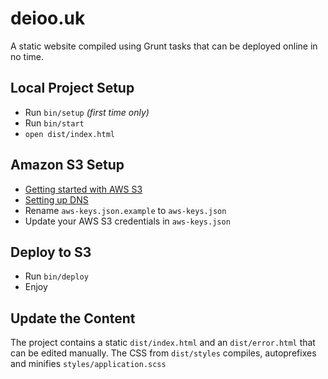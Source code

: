 # deioo.uk

A static website compiled using Grunt tasks that can be deployed online in no time.

## Local Project Setup

* Run `bin/setup` _(first time only)_
* Run `bin/start`
* `open dist/index.html`

## Amazon S3 Setup

* [Getting started with AWS S3](http://docs.aws.amazon.com/gettingstarted/latest/swh/setting-up.html)
* [Setting up DNS](http://docs.aws.amazon.com/gettingstarted/latest/swh/getting-started-configure-route53.html)
* Rename `aws-keys.json.example` to `aws-keys.json`
* Update your AWS S3 credentials in `aws-keys.json`

## Deploy to S3

* Run `bin/deploy`
* Enjoy


## Update the Content

The project contains a static `dist/index.html` and an `dist/error.html` that can be edited manually.
The CSS from `dist/styles` compiles, autoprefixes and minifies `styles/application.scss`
